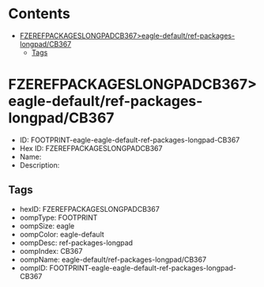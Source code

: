 



Contents
========

* [FZEREFPACKAGESLONGPADCB367>eagle-default/ref-packages-longpad/CB367](#fzerefpackageslongpadcb367eagle-defaultref-packages-longpadcb367)
	* [Tags](#tags)

# FZEREFPACKAGESLONGPADCB367>eagle-default/ref-packages-longpad/CB367

- ID: FOOTPRINT-eagle-eagle-default-ref-packages-longpad-CB367
- Hex ID: FZEREFPACKAGESLONGPADCB367
- Name: 
- Description: 

## Tags

- hexID: FZEREFPACKAGESLONGPADCB367
- oompType: FOOTPRINT
- oompSize: eagle
- oompColor: eagle-default
- oompDesc: ref-packages-longpad
- oompIndex: CB367
- oompName: eagle-default/ref-packages-longpad/CB367
- oompID: FOOTPRINT-eagle-eagle-default-ref-packages-longpad-CB367
